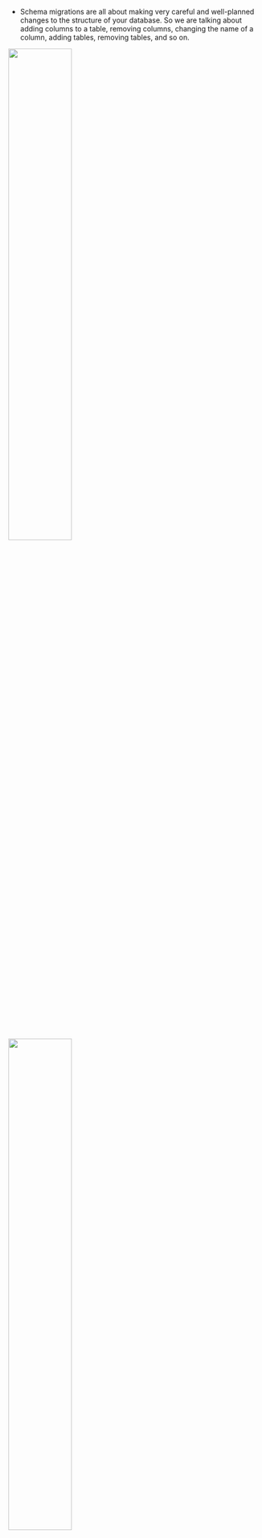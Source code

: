 - Schema migrations are all about making very careful and well-planned changes to the structure of your database. So we are talking about adding columns to a table, removing columns, changing the name of a column, adding tables, removing tables, and so on.

[<img src="./pictures/migration_issues_01.png" width="50%"/>](./pictures/migration_issues_01.png)

[<img src="./pictures/migration_issues_02.png" width="50%"/>](./pictures/migration_issues_02.png)

[<img src="./pictures/migration_issues_03.png" width="50%"/>](./pictures/migration_issues_03.png)

[<img src="./pictures/migration_issues_04.png" width="50%"/>](./pictures/migration_issues_04.png)

[<img src="./pictures/migration_issues_05.png" width="50%"/>](./pictures/migration_issues_05.png)

[<img src="./pictures/migration_issues_06.png" width="50%"/>](./pictures/migration_issues_06.png)

[<img src="./pictures/migration_issues_07.png" width="50%"/>](./pictures/migration_issues_07.png)

[<img src="./pictures/migration_issues_08.png" width="50%"/>](./pictures/migration_issues_08.png)

- Lesson number one was that whenever we change the structure of our database, we needed to make sure that we changed our clients, that we're connecting to that database at the same time. Big lesson number two was that whenever we were working with other engineers, we really need a way to tie the structure of our database to some specific version of our code.

-  we have been making changes to the structure of our database by opening up Pgadmin, accessing some database, and then writing out some command that changes the structure of our database. So in other words, all changes were made directly inside of Pgadmin.

- Moving forward, wherever possible, we're going to instead author something called a schema migration file.

- Schema Migration files are files that contain some amount of code that describe a very precise and very detailed change that we want to make to our database.

- So, for example, if we wanted to take our comments table and rename the contents column over to body, we are going to write out a schema migration file. That migration file is going to contain some code that says I want to rename contents over to body.

[<img src="./pictures/schema_migration_file.png" width="50%"/>](./pictures/schema_migration_file.png)

- Well, a migration file can be written in any programming language you want. This entire idea of schema migrations is not tied to any particular language. So you can author a migration file with Python, Java, JavaScript, cplusplus anything you want to write it with.

- In general, a schema migration file is going to contain two different sections. Inside of it, we refer to one section as up or upgrade, and the other we might refer to as down or rollback or downgrade. The up section will contain some SQL that is going to somehow advance or upgrade the structure or change the structure of our database. So in our example that we walk through in the last video, we might have an up section inside of migration file where we rename our contents column over to body.

- The down section is also going to contain some SQL that is going to exactly undo whatever the up command did. So if our up command renamed contents to body are down would do the exact opposite. We would rename body back to contents.

[<img src="./pictures/schema_migration_file_structure.png" width="50%"/>](./pictures/schema_migration_file_structure.png)

- Once we author a migration file, we then apply it to our database.

[<img src="./pictures/migration_file_apply.png" width="50%"/>](./pictures/migration_file_apply.png)

- So every migration file contains everything you need to make a change and undo a change.

- Any single project can have many different migration files inside of it.

- rather than opening up Pgadmin and writing out some SQL that would create some tables for you. You could instead create a migration file that describes setting up the initial structure of that database.

- Now, the very nice thing about migration files is that you can take a project with a bunch of migration files inside of it and hand it off to any brand new engineer working at your company.

- That brand new engineer could then run all the migration files and they would be guaranteed that they've got the most up to date, perfect and exact structure of the database.

- The other nice thing about migration files is that if you ever write a migration and then decide that it's not quite right, you could run the down migration tied to it. So you would undo that migration, make some change, fix everything up and then reapply the up.

[<img src="./pictures/migration_files_multiple.png" width="50%"/>](./pictures/migration_files_multiple.png)

- So in theory, this could shrink down that window of time where we have a differing version of our API and a different version of our database structure down to a very small period of time.

- Inside of any given code review request, we can say that we have some new version of some code that needs to be reviewed and we can pair it along with that.

-  A migration file that describes the exact changes to the structure that need to be made to our database in order to safely execute this new code. So then in theory, another engineer could take all the code for this code review request. They could apply the migration, which would give them the correct structure of the database to run this new version of the API. The other engineer could then evaluate and test all this code. And then finally, once they were complete with the review, that engineer could then revert this migration and that would take them back to the current structure of the database that would allow them to run whatever current code, base or version of the code or the version. The API is really out there.

[<img src="./pictures/code_review_request_01.png" width="50%"/>](./pictures/code_review_request_01.png)

[<img src="./pictures/code_review_request_02.png" width="50%"/>](./pictures/code_review_request_02.png)


# Libraries for creating/Running data schema migrations

[<img src="./pictures/data_migration_language_options.png" width="50%"/>](./pictures/data_migration_language_options.png)

# Project creating migration


[<img src="./pictures/create_migration_file_01.png" width="50%"/>](./pictures/create_migration_file_01.png)

[<img src="./pictures/create_migration_file_02.png" width="50%"/>](./pictures/create_migration_file_02.png)

[<img src="./pictures/create_migration_file_03.png" width="50%"/>](./pictures/create_migration_file_03.png)

[<img src="./pictures/create_migration_file_04.png" width="50%"/>](./pictures/create_migration_file_04.png)

- You'll see that there is a new migrations folder inside of here. And inside there is a file called Table comments. The number at the very start of this is a timestamp. So that is the time at which this migration was created.

- That timestamp is going to tell this migration library later on. So node migrate what order these different migrations should be executed in because we would want to make sure that we always run this migration file first. In other words, the migration file that actually creates the table before we ever try to run a migration that would try to change it in some way.

- Then inside this file we can see very easily that there is a function right here called up and a function called down.

- They are going to contain or produce some amount of SQL or run some command or do whatever to either advance the structure of our database in some way. And then down is going to contain some SQL or run some command or do whatever that is going to revert or do the exact opposite of whatever we did with up.

- you might have noticed that this argument pgm right here is essentially an object that we can use to create tables or change tables, add columns, all that kind of stuff. But we are not going to rely upon any kind of automatic migration generation or anything like that, anything to automate the process of making changes to our different tables. So instead, we going to write out pgm.SQL. We're then going to put in a multi-line string which in JavaScript we indicate with a set of backticks that is a character to the left of the one on your keyboard. And then we are going to write out some raw SQL inside of here that we want to execute.

- So again, we are not relying upon any kind of built in function that is going to create the table for us.


# Exceute the migration

- So to execute the migration, it's going to be a little bit different depending upon your operating system.

- You'll also notice that there is another table inside of here called Migrations. This table was created for you automatically by the Node migrate module. If you do a right click on there and then go to view data all the rows. You'll see that this table essentially just lists out the name of a migration that has been executed and when it was actually executed. So that table is used by many different migration frameworks or a table very similar to it, I should say, is used by many different migration frameworks just to keep track of what migrations have actually been executed and make sure that you don't run that same migration again.

- If you go and run the same command once again back at our terminal and try to do that same migration again. It'll just say, okay, there's no migrations to run because our module has detected that we already

- If for any reason we decided that this migration was not written correctly or if we did something wrong, or if we just don't want to have our database in this structure anymore, we could run the same exact command. But at the very end, instead of up, we will put in down. So down is going to undo the most recent migration.

- So we just dropped table comments.

- So now if we go back over to Pgadmin yet again and refresh tables, now the table is gone and we've only got migrations, which again just keeps track of which migrations we have actually executed. If you refresh that table now migrations, you'll see that there are no rows inside there and that indicates that we have not actually executed any migrations.

[<img src="./pictures/create_migration_file_01.png" width="50%"/>](./pictures/create_migration_file_01.png)

[<img src="./pictures/create_migration_file_02.png" width="50%"/>](./pictures/create_migration_file_02.png)

[<img src="./pictures/create_migration_file_03.png" width="50%"/>](./pictures/create_migration_file_03.png)

[<img src="./pictures/create_migration_file_04.png" width="50%"/>](./pictures/create_migration_file_04.png)

[<img src="./pictures/create_migration_file_041.png" width="50%"/>](./pictures/create_migration_file_041.png)

[<img src="./pictures/create_migration_file_05.png" width="50%"/>](./pictures/create_migration_file_05.png)

[<img src="./pictures/create_migration_file_06.png" width="50%"/>](./pictures/create_migration_file_06.png)

[<img src="./pictures/create_migration_file_07.png" width="50%"/>](./pictures/create_migration_file_07.png)

[<img src="./pictures/create_migration_file_08.png" width="50%"/>](./pictures/create_migration_file_08.png)

[<img src="./pictures/create_migration_file_09.png" width="50%"/>](./pictures/create_migration_file_09.png)
